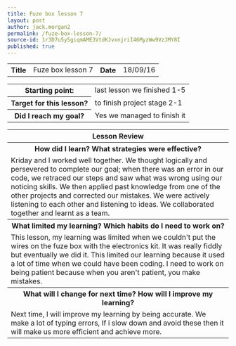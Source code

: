 ```yaml
---
title: Fuze box lesson 7
layout: post
author: jack.morgan2
permalink: /fuze-box-lesson-7/
source-id: 1r3D7u5y5giqmAME3VtdKJvxnjriI46MyzWw9VzJMY8I
published: true
---
```

<table>
  <tr>
    <th>Title</th>
    <td>Fuze box lesson 7</td>
    <th>Date</th>
    <td>18/09/16</td>
  </tr>
</table>


<table>
  <tr>
    <th>Starting point:</th>
    <td>last lesson we finished 1-5</td>
  </tr>
  <tr>
    <th>Target for this lesson?</th>
    <td>to finish project stage 2-1</td>
  </tr>
  <tr>
    <th>Did I reach my goal?</th>
    <td>Yes we managed to finish it</td>
  </tr>
</table>


<table>
  <tr>
    <th>Lesson Review</th>
  </tr>
  <tr>
    <th>How did I learn? What strategies were effective? </th>
  </tr>
  <tr>
    <td>Kriday and I worked well together. We thought logically  and persevered to complete our goal; when there was an error in our code, we retraced our steps and saw what was wrong using our noticing skills.  We then applied past knowledge from one of the other projects and corrected our mistakes. We were actively listening to each other and listening to ideas. We collaborated together and learnt as a team.</td>
  </tr>
  <tr>
    <th>What limited my learning? Which habits do I need to work on? </th>
  </tr>
  <tr>
    <td>This lesson, my learning was limited when we couldn't put the wires on the fuze box with the electronics kit. It was really fiddly but eventually we did it. This limited our learning because it used a lot of time when we could have been coding. I need to work on being patient because when you aren't patient, you make mistakes.</td>
  </tr>
  <tr>
    <th>What will I change for next time? How will I improve my learning?</th>
  </tr>
  <tr>
    <td>Next time, I will improve my learning by being accurate. We make a lot of typing errors, If i slow down and avoid these then it will make us more efficient and achieve more.</td>
  </tr>
</table>


